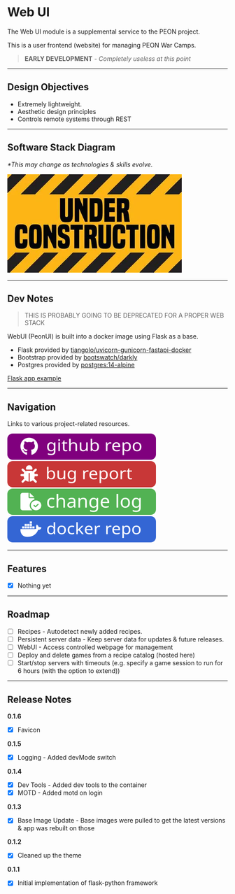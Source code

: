 # Web UI

The Web UI module is a supplemental service to the PEON project.

This is a user frontend (website) for managing PEON War Camps.

> **EARLY DEVELOPMENT**
*- Completely useless at this point*

---

## Design Objectives

- Extremely lightweight.
- Aesthetic design principles
- Controls remote systems through REST

---

## Software Stack Diagram

*\*This may change as technologies & skills evolve.*

![Software Stack](../images/diagrams/diagram_webui.png)

---

## Dev Notes

> THIS IS PROBABLY GOING TO BE DEPRECATED FOR A PROPER WEB STACK

WebUI (PeonUI) is built into a docker image using Flask as a base.

- Flask provided by [tiangolo/uvicorn-gunicorn-fastapi-docker](https://github.com/tiangolo/uvicorn-gunicorn-fastapi-docker)
- Bootstrap provided by [bootswatch/darkly](https://bootswatch.com/darkly/)
- Postgres provided by [postgres:14-alpine](https://hub.docker.com/_/postgres)

[Flask app example](https://ianlondon.github.io/blog/deploy-flask-docker-nginx/)

---

## Navigation

Links to various project-related resources.

[![github](../images/buttons/button_github.svg)](https://github.com/the-peon-project/peon-webui)
[![github](../images/buttons/button_bug.svg)](https://github.com/the-peon-project/peon-webui/issues/new/choose)
[![github](../images/buttons/button_changelog.svg)](../development/04_webui.md#release-notes)
[![github](../images/buttons/button_docker.svg)](https://hub.docker.com/repository/docker/umlatt/peon.webui/general)

---

## Features

- [x] Nothing yet

---

## Roadmap

- [ ] Recipes - Autodetect newly added recipes.
- [ ] Persistent server data - Keep server data for updates & future releases.
- [ ] WebUI - Access controlled webpage for management
- [ ] Deploy and delete games from a recipe catalog (hosted here)
- [ ] Start/stop servers with timeouts (e.g. specify a game session to run for 6 hours (with the option to extend))

---

## Release Notes

**0.1.6**

- [x] Favicon

**0.1.5**

- [x] Logging - Added devMode switch

**0.1.4**

- [x] Dev Tools - Added dev tools to the container
- [x] MOTD - Added motd on login

**0.1.3**

- [x] Base Image Update - Base images were pulled to get the latest versions & app was rebuilt on those

**0.1.2**

- [x] Cleaned up the theme

**0.1.1**

- [x] Initial implementation of flask-python framework
